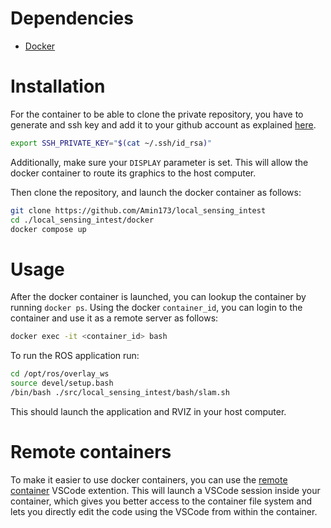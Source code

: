 # Dependencies
- [Docker](https://www.docker.com)

# Installation

For the container to be able to clone the private repository, you have to generate and ssh key and add it to your github account as explained [here](https://docs.github.com/en/authentication/connecting-to-github-with-ssh/generating-a-new-ssh-key-and-adding-it-to-the-ssh-agent).

```sh
export SSH_PRIVATE_KEY="$(cat ~/.ssh/id_rsa)"
```

Additionally, make sure your `DISPLAY` parameter is set. This will allow the docker container to route its graphics to the host computer.

Then clone the repository, and launch the docker container as follows:

```sh
git clone https://github.com/Amin173/local_sensing_intest
cd ./local_sensing_intest/docker
docker compose up
```

# Usage 

After the docker container is launched, you can lookup the container by running `docker ps`. Using the docker `container_id`, you can login to the container and use it as a remote server as follows:

```sh
docker exec -it <container_id> bash
```

To run the ROS application run:

```sh
cd /opt/ros/overlay_ws
source devel/setup.bash
/bin/bash ./src/local_sensing_intest/bash/slam.sh
```

This should launch the application and RVIZ in your host computer.

# Remote containers

To make it easier to use docker containers, you can use the [remote container](https://code.visualstudio.com/docs/remote/containers) VSCode extention. This will launch a VSCode session inside your container, which gives you better access to the container file system and lets you directly edit the code using the VSCode from within the container.
